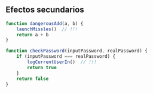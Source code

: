 ## Efectos secundarios

```js
function dangerousAdd(a, b) {
    launchMissles()  // !!!
    return a + b
}
```

```js
function checkPassword(inputPassword, realPassword) {
    if (inputPassword === realPassword) {
        logCurrentUserIn()  // !!!
        return true
    }
    return false
}
```
